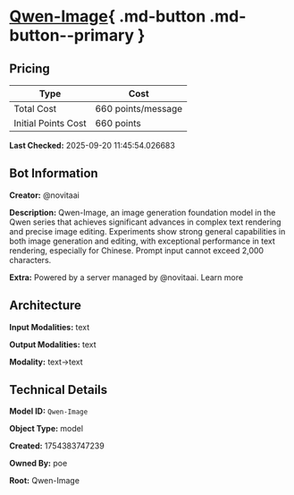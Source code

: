 # [Qwen-Image](https://poe.com/Qwen-Image){ .md-button .md-button--primary }

## Pricing

| Type | Cost |
|------|------|
| Total Cost | 660 points/message |
| Initial Points Cost | 660 points |

**Last Checked:** 2025-09-20 11:45:54.026683


## Bot Information

**Creator:** @novitaai

**Description:** Qwen-Image, an image generation foundation model in the Qwen series that achieves significant advances in complex text rendering and precise image editing. Experiments show strong general capabilities in both image generation and editing, with exceptional performance in text rendering, especially for Chinese. Prompt input cannot exceed 2,000 characters.

**Extra:** Powered by a server managed by @novitaai. Learn more


## Architecture

**Input Modalities:** text

**Output Modalities:** text

**Modality:** text->text


## Technical Details

**Model ID:** `Qwen-Image`

**Object Type:** model

**Created:** 1754383747239

**Owned By:** poe

**Root:** Qwen-Image
